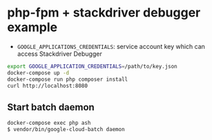 # php-fpm + stackdriver debugger example

- `GOOGLE_APPLICATIONS_CREDENTIALS`: service account key which can access Stackdriver Debugger

```bash
export GOOGLE_APPLICATION_CREDENTIALS=/path/to/key.json
docker-compose up -d
docker-compose run php composer install
curl http://localhost:8080
```

## Start batch daemon

```bash
docker-compose exec php ash
$ vendor/bin/google-cloud-batch daemon
```
